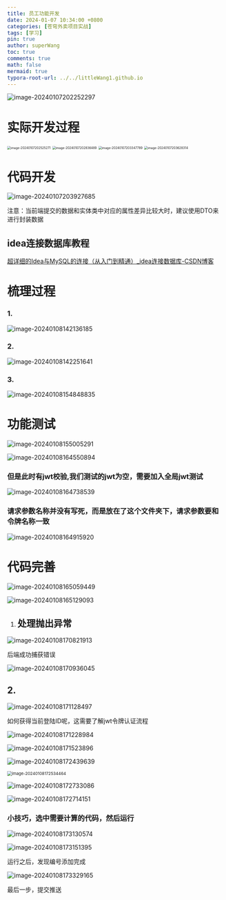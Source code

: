 ```yaml
---
title: 员工功能开发
date: 2024-01-07 10:34:00 +0800
categories: [苍穹外卖项目实战]
tags: [学习]
pin: true
author: superWang
toc: true
comments: true
math: false
mermaid: true
typora-root-url: ../../littleWang1.github.io
---
```




![image-20240107202252297](/assets/blog_res/2024-01-07-员工功能开发.assets/image-20240107202252297.png)

# 实际开发过程

<img src="/assets/blog_res/2024-01-07-员工功能开发.assets/image-20240107202525271.png" alt="image-20240107202525271" style="zoom: 50%;" />

<img src="/assets/blog_res/2024-01-07-员工功能开发.assets/image-20240107202836489.png" alt="image-20240107202836489" style="zoom:50%;" />

 

<img src="/assets/blog_res/2024-01-07-员工功能开发.assets/image-20240107203347789.png" alt="image-20240107203347789" style="zoom:50%;" />

<img src="/assets/blog_res/2024-01-07-员工功能开发.assets/image-20240107203628314.png" alt="image-20240107203628314" style="zoom: 50%;" />

# 代码开发

![image-20240107203927685](/assets/blog_res/2024-01-07-员工功能开发.assets/image-20240107203927685.png)

注意：当前端提交的数据和实体类中对应的属性差异比较大时，建议使用DTO来进行封装数据

## idea连接数据库教程

[超详细的Idea与MySQL的连接（从入门到精通）_idea连接数据库-CSDN博客](https://blog.csdn.net/Royalic/article/details/119604763)

# 梳理过程

### 1.

![image-20240108142136185](/assets/blog_res/2024-01-07-员工功能开发.assets/image-20240108142136185.png)

### 2.

![image-20240108142251641](/assets/blog_res/2024-01-07-员工功能开发.assets/image-20240108142251641.png)

### 3.

![image-20240108154848835](/assets/blog_res/2024-01-07-员工功能开发.assets/image-20240108154848835.png)

# 功能测试

![image-20240108155005291](/assets/blog_res/2024-01-07-员工功能开发.assets/image-20240108155005291.png)

![image-20240108164550894](/assets/blog_res/2024-01-07-员工功能开发.assets/image-20240108164550894.png)

### 但是此时有jwt校验,我们测试的jwt为空，需要加入全局jwt测试

![image-20240108164738539](/assets/blog_res/2024-01-07-员工功能开发.assets/image-20240108164738539.png)

### 请求参数名称并没有写死，而是放在了这个文件夹下，请求参数要和令牌名称一致

![image-20240108164915920](/assets/blog_res/2024-01-07-员工功能开发.assets/image-20240108164915920.png)

# 代码完善

![image-20240108165059449](/assets/blog_res/2024-01-07-员工功能开发.assets/image-20240108165059449.png)

 ![image-20240108165129093](/assets/blog_res/2024-01-07-员工功能开发.assets/image-20240108165129093.png)

1. ## 处理抛出异常

![image-20240108170821913](/assets/blog_res/2024-01-07-员工功能开发.assets/image-20240108170821913.png)

后端成功捕获错误

![image-20240108170936045](/assets/blog_res/2024-01-07-员工功能开发.assets/image-20240108170936045.png)

## 2.

![image-20240108171128497](/assets/blog_res/2024-01-07-员工功能开发.assets/image-20240108171128497.png)

如何获得当前登陆ID呢，这需要了解jwt令牌认证流程

![image-20240108171228984](/assets/blog_res/2024-01-07-员工功能开发.assets/image-20240108171228984.png)

![image-20240108171523896](/assets/blog_res/2024-01-07-员工功能开发.assets/image-20240108171523896.png)

![image-20240108172439639](/assets/blog_res/2024-01-07-员工功能开发.assets/image-20240108172439639.png)

<img src="/assets/blog_res/2024-01-07-员工功能开发.assets/image-20240108172534464.png" alt="image-20240108172534464" style="zoom: 67%;" />

![image-20240108172733086](/assets/blog_res/2024-01-07-员工功能开发.assets/image-20240108172733086.png)

![image-20240108172714151](/assets/blog_res/2024-01-07-员工功能开发.assets/image-20240108172714151.png)

### 小技巧，选中需要计算的代码，然后运行

![image-20240108173130574](/assets/blog_res/2024-01-07-员工功能开发.assets/image-20240108173130574.png)

![image-20240108173151395](/assets/blog_res/2024-01-07-员工功能开发.assets/image-20240108173151395.png)

运行之后，发现编号添加完成

![image-20240108173329165](/assets/blog_res/2024-01-07-员工功能开发.assets/image-20240108173329165.png)

最后一步，提交推送
